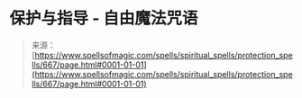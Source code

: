 <!--yml

category: 未分类

date: 2024-06-12 18:33:27

-->

# 保护与指导 - 自由魔法咒语

> 来源：[https://www.spellsofmagic.com/spells/spiritual_spells/protection_spells/667/page.html#0001-01-01](https://www.spellsofmagic.com/spells/spiritual_spells/protection_spells/667/page.html#0001-01-01)
